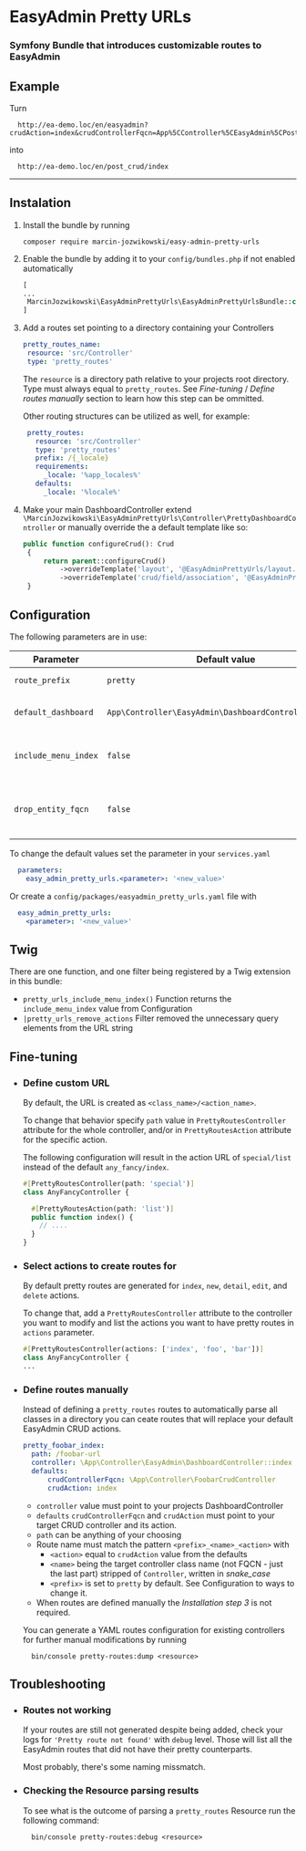 # EasyAdmin Pretty URLs

### Symfony Bundle that introduces customizable routes to EasyAdmin

## Example
Turn
```
  http://ea-demo.loc/en/easyadmin?crudAction=index&crudControllerFqcn=App%5CController%5CEasyAdmin%5CPostCrudController
```
into
```
  http://ea-demo.loc/en/post_crud/index
```

---

## Instalation 

1. Install the bundle by running
   ```shell
   composer require marcin-jozwikowski/easy-admin-pretty-urls
   ```
   
1. Enable the bundle by adding it to your `config/bundles.php` if not enabled automatically
   ```php
   [
   ...
    MarcinJozwikowski\EasyAdminPrettyUrls\EasyAdminPrettyUrlsBundle::class => ['all' => true],
   ]
   ```
   
1. Add a routes set pointing to a directory containing your Controllers
   ```yaml
   pretty_routes_name:
    resource: 'src/Controller'
    type: 'pretty_routes'
   ```
   The `resource` is a directory path relative to your projects root directory. Type must always equal to `pretty_routes`. See _Fine-tuning_ / _Define routes manually_ section to learn how this step can be ommitted.
   
   Other routing structures can be utilized as well, for example:
   ```yaml
    pretty_routes:
      resource: 'src/Controller'
      type: 'pretty_routes'
      prefix: /{_locale}
      requirements:
        _locale: '%app_locales%'
      defaults:
        _locale: '%locale%'
   ```

1. Make your main DashboardController extend `\MarcinJozwikowski\EasyAdminPrettyUrls\Controller\PrettyDashboardController` or manually override the a default template like so:
   ```php
   public function configureCrud(): Crud
    {
        return parent::configureCrud()
            ->overrideTemplate('layout', '@EasyAdminPrettyUrls/layout.html.twig')
            ->overrideTemplate('crud/field/association', '@EasyAdminPrettyUrls/crud/field/association.html.twig');
    }
   ```


## Configuration

The following parameters are in use:

  | Parameter            | Default value                                             | Description                                  | 
  |----------------------|-----------------------------------------------------------|----------------------------------------------|
  | `route_prefix`       | `pretty`                                                  | First part of route name                     |
  | `default_dashboard`  | `App\Controller\EasyAdmin\DashboardController::index`     | Controller action to invoke                  |
  | `include_menu_index` | `false`                                                   | Should menu index be included in path        |
  | `drop_entity_fqcn`   | `false`                                                   | Should `entityFqcn` be removed from the URLs |

  To change the default values set the parameter in your `services.yaml`
  ```yaml
    parameters:
      easy_admin_pretty_urls.<parameter>: '<new_value>'
  ```

  Or create a `config/packages/easyadmin_pretty_urls.yaml` file with
  ```yaml
    easy_admin_pretty_urls:
      <parameter>: '<new_value>'
  ```

## Twig

There are one function, and one filter being registered by a Twig extension in this bundle:

* `pretty_urls_include_menu_index()` Function returns the `include_menu_index` value from Configuration
* `|pretty_urls_remove_actions` Filter removed the unnecessary query elements from the URL string 

## Fine-tuning

* ### Define custom URL

  By default, the URL is created as `<class_name>/<action_name>`.

  To change that behavior specify `path` value in `PrettyRoutesController` attribute for the whole controller, and/or
  in `PrettyRoutesAction` attribute for the specific action.

  The following configuration will result in the action URL of `special/list` instead of the default `any_fancy/index`.
  ```php
  #[PrettyRoutesController(path: 'special')]
  class AnyFancyController {
  
    #[PrettyRoutesAction(path: 'list')]
    public function index() {
      // .... 
    }
  }
  ```

* ### Select actions to create routes for

  By default pretty routes are generated for `index`, `new`, `detail`, `edit`, and `delete` actions.
  
  To change that, add a `PrettyRoutesController` attribute to the controller you want to modify and list the actions you want to have pretty routes in `actions` parameter.
  ```php
  #[PrettyRoutesController(actions: ['index', 'foo', 'bar'])]
  class AnyFancyController {
  ...
  ```

* ### Define routes manually
  Instead of defining a `pretty_routes` routes to automatically parse all classes in a directory you can ceate routes that will replace your default EasyAdmin CRUD actions.
  ```yaml
  pretty_foobar_index:
    path: /foobar-url
    controller: \App\Controller\EasyAdmin\DashboardController::index
    defaults:
        crudControllerFqcn: \App\Controller\FoobarCrudController
        crudAction: index
  ```
  * `controller` value must point to your projects DashboardController
  * `defaults` `crudControllerFqcn` and `crudAction` must point to your target CRUD controller and its action.
  * `path` can be anything of your choosing
  * Route name must match the pattern `<prefix>_<name>_<action>` with 
    * `<action>` equal to `crudAction` value from the defaults
    * `<name>` being the target controller class name (not FQCN - just the last part) stripped of `Controller`, written in _snake_case_
    * `<prefix>` is set to `pretty` by default. See Configuration to ways to change it.
  * When routes are defined manually the _Installation step 3_ is not required.

  You can generate a YAML routes configuration for existing controllers for further manual modifications by running
  ```shell
    bin/console pretty-routes:dump <resource>
  ```

## Troubleshooting

* ### Routes not working

  If your routes are still not generated despite being added, check your logs for `'Pretty route not found'` with `debug` level. Those will list all the EasyAdmin routes that did not have their pretty counterparts.

  Most probably, there's some naming missmatch.

* ### Checking the Resource parsing results

  To see what is the outcome of parsing a `pretty_routes` Resource run the following command:
  ```shell
    bin/console pretty-routes:debug <resource>
  ```
